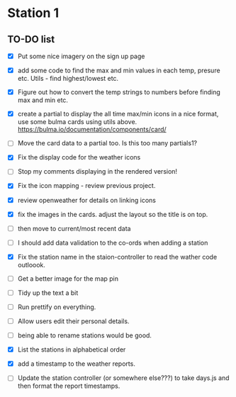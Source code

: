 # Station 1

## TO-DO list
- [x] Put some nice imagery on the sign up page
- [x] add some code to find the max and min values in each temp, presure etc. Utils - find highest/lowest etc. 
- [x] Figure out how to convert the temp strings to numbers before finding max and min etc. 
- [x] create a partial to display the all time max/min icons in a nice format, use some bulma cards using utils above. https://bulma.io/documentation/components/card/ 
- [ ] Move the card data to a partial too. Is this too many partials1?
- [x] Fix the display code for the weather icons
- [ ] Stop my comments displaying in the rendered version!
- [x] Fix the icon mapping - review previous project. 
- [x] review openweather for details on linking icons
- [x] fix the images in the cards. adjust the layout so the title is on top. 
- [ ] then move to current/most recent data
- [ ] I should add data validation to the co-ords when adding a station
- [x] Fix the station name in the staion-controller to read the wather code outloook. 
- [ ] Get a better image for the map pin
- [ ] Tidy up the text a bit
- [ ] Run prettify on everything.
- [ ] Allow users edit their personal details. 
- [ ] being able to rename stations would be good. 
- [x] List the stations in alphabetical order
- [x] add a timestamp to the weather reports. 
- [ ] Update the station controller (or somewhere else???) to take days.js and then format the report timestamps. 


